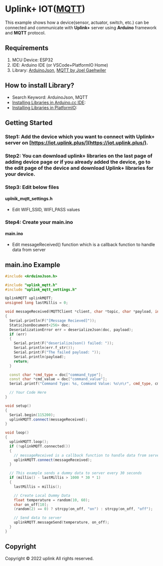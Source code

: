 # Uplink+ IOT([MQTT](https://en.wikipedia.org/wiki/MQTT))

This example shows how a device(sensor, actuator, switch, etc.) can be connected and communicate with <strong>Uplink+</strong> server using <strong>Arduino</strong> framework and <strong>MQTT</strong> protocol.


## Requirements

1. MCU Device: ESP32
2. IDE: Arduino IDE (or VSCode+PlatformIO Home)
3. Library: [ArduinoJson](https://arduinojson.org/v6/doc/), [MQTT by Joel Gaehwiler](https://github.com/256dpi/arduino-mqtt)

## How to install Library?
- Search Keyword: ArduinoJson, MQTT
- [Installing Libraries in Arduino.cc IDE](https://docs.arduino.cc/software/ide-v1/tutorials/installing-libraries):
- [Installing Libraries in PlatformIO](https://docs.platformio.org/en/latest/librarymanager/index.html):

## Getting Started
### Step1: Add the device which you want to connect with Uplink+ server on [https://iot.uplink.plus/](https://iot.uplink.plus/).

### Step2: You can download uplink+ libraries on the last page of adding device page or if you already added the device,  go to the edit page of the device and download Uplink+ libraries for your device.

### Step3: Edit below files
#### uplnik_mqtt_settings.h
- Edit WIFI_SSID, WIFI_PASS values

### Step4: Create your main.ino
#### main.ino
- Edit messageReceived() function which is a callback function to handle data from server 

## main.ino Example
```c++
#include <ArduinoJson.h>

#include "uplink_mqtt.h"
#include "uplink_mqtt_settings.h"

UplinkMQTT uplinkMQTT;
unsigned long lastMillis = 0;

void messageReceived(MQTTClient *client, char *topic, char *payload, int length)
{
  Serial.println(F("[Message Recieved]"));
  StaticJsonDocument<256> doc;
  DeserializationError err = deserializeJson(doc, payload);
  if (err)
  {
    Serial.print(F("deserializeJson() failed: "));
    Serial.println(err.f_str());
    Serial.print(F("The failed payload: "));
    Serial.println(payload);
    return;
  }

  const char *cmd_type = doc["command_type"];
  const char *cmd_value = doc["command_value"];
  Serial.printf("Command Type: %s, Command Value: %s\n\r", cmd_type, cmd_value);

  // Your Code Here
}

void setup()
{
  Serial.begin(115200);
  uplinkMQTT.connect(messageReceived);
}

void loop()
{
  uplinkMQTT.loop();
  if (!uplinkMQTT.connected())
  {
    // messageReceived is a callback function to handle data from server
    uplinkMQTT.connect(messageReceived);
  }

  // This example sends a dummy data to server every 30 seconds
  if (millis() - lastMillis > 1000 * 30 * 1)
  {
    lastMillis = millis();

    // Create Local Dummy Data
    float temperature = random(10, 60);
    char on_off[10];
    (random(2) == 0) ? strcpy(on_off, "on") : strcpy(on_off, "off");

    // Send data to server
    uplinkMQTT.messageSend(temperature, on_off);
  }
}
```

## Copyright

Copyright © 2022 uplink All rights reserved.
